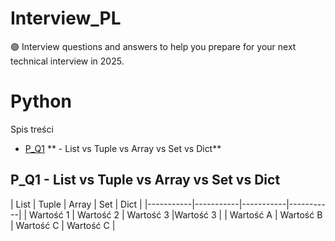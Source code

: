 # Interview_PL
🟣 Interview questions and answers to help you prepare for your next technical interview in 2025.

# Python

Spis treści

- [P_Q1](#P_Q1) ** - List vs Tuple vs Array vs Set vs Dict**

## P_Q1 - **List vs Tuple vs Array vs Set vs Dict**

| List | Tuple | Array | Set | Dict |
|-----------|-----------|-----------|-----------|
| Wartość 1 | Wartość 2 | Wartość 3 |Wartość 3 |
| Wartość A | Wartość B | Wartość C | Wartość C |

